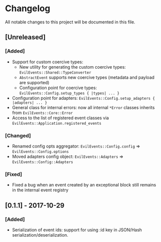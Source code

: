 # Changelog
All notable changes to this project will be documented in this file.

## [Unreleased]

### [Added]
- Support for custom coercive types:
  - New utility for generating the custom coercive types: `EvilEvents::Shared::TypeConverter`
  - `AbstractEvent` supports new coercive types (metadata and payload are supported)
  - Configuration point for coercive types: `EvilEvents::Config.setup_types { |types| ... }`
- Configuration point for adapters: `EvilEvents::Config.setup_adapters { |adapters| ... }`
- General class for internal errors: now all internal `*Error` classes inherits from `EvilEvents::Core::Error`
- Access to the list of registered event classes via `EvilEvents::Application.registered_events`

### [Changed]
- Renamed config opts aggregator: `EvilEvents::Config.config` => `EvilEvents::Config.options`
- Moved adapters config object: `EvilEvents::Adapters` => `EvilEvents::Config::Adapters`

### [Fixed]
- Fixed a bug when an event created by an exceptional block still remains in the internal event registry

## [0.1.1] - 2017-10-29
### [Added]
- Serialization of event ids: support for using :id key in JSON/Hash serialization/deserialization.
